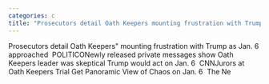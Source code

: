 ```yaml
---
categories: c
title: "Prosecutors detail Oath Keepers mounting frustration with Trump as Jan 6 approached  POLITICO"
---
```

Prosecutors detail Oath Keepers" mounting frustration with Trump as Jan. 6 approached&nbsp;&nbsp;POLITICONewly released private messages show Oath Keepers leader was skeptical Trump would act on Jan. 6&nbsp;&nbsp;CNNJurors at Oath Keepers Trial Get Panoramic View of Chaos on Jan. 6&nbsp;&nbsp;The Ne